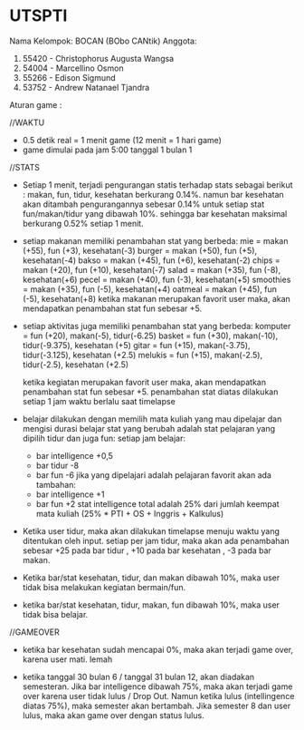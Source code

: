 # UTSPTI

Nama Kelompok: BOCAN (BObo CANtik)
Anggota:

1. 55420 - Christophorus Augusta Wangsa
2. 54004 - Marcellino Osmon
3. 55266 - Edison Sigmund
4. 53752 - Andrew Natanael Tjandra

Aturan game :

//WAKTU

- 0.5 detik real = 1 menit game (12 menit = 1 hari game)
- game dimulai pada jam 5:00 tanggal 1 bulan 1

//STATS

- Setiap 1 menit, terjadi pengurangan statis terhadap stats sebagai berikut :
  makan, fun, tidur, kesehatan berkurang 0.14%.
  namun bar kesehatan akan ditambah pengurangannya sebesar 0.14% untuk setiap stat fun/makan/tidur yang dibawah 10%.
  sehingga bar kesehatan maksimal berkurang 0.52% setiap 1 menit.
- setiap makanan memiliki penambahan stat yang berbeda:
  mie = makan (+55), fun (+3), kesehatan(-3)
  burger = makan (+50), fun (+5), kesehatan(-4)
  bakso = makan (+45), fun (+6), kesehatan(-2)
  chips = makan (+20), fun (+10), kesehatan(-7)
  salad = makan (+35), fun (-8), kesehatan(+6)
  pecel = makan (+40), fun (-3), kesehatan(+5)
  smoothies = makan (+35), fun (-5), kesehatan(+4)
  oatmeal = makan (+45), fun (-5), kesehatan(+8)
  ketika makanan merupakan favorit user maka, akan mendapatkan penambahan stat fun sebesar +5.
- setiap aktivitas juga memiliki penambahan stat yang berbeda:
  komputer = fun (+20), makan(-5), tidur(-6.25)
  basket = fun (+30), makan(-10), tidur(-9.375), kesehatan (+5)
  gitar = fun (+15), makan(-3.75), tidur(-3.125), kesehatan (+2.5)
  melukis = fun (+15), makan(-2.5), tidur(-2.5), kesehatan (+2.5)

  ketika kegiatan merupakan favorit user maka, akan mendapatkan penambahan stat fun sebesar +5.
  penambahan stat diatas dilakukan setiap 1 jam waktu berlalu saat timelapse

- belajar dilakukan dengan memilih mata kuliah yang mau dipelajar dan mengisi durasi belajar stat yang berubah adalah stat pelajaran yang dipilih tidur dan juga fun:
  setiap jam belajar:

  - bar intelligence +0,5
  - bar tidur -8
  - bar fun -6
    jika yang dipelajari adalah pelajaran favorit akan ada tambahan:
  - bar intelligence +1
  - bar fun +2
    stat intelligence total adalah 25% dari jumlah keempat mata kuliah (25% \* PTI + OS + Inggris + Kalkulus)

- Ketika user tidur, maka akan dilakukan timelapse menuju waktu yang ditentukan oleh input.
  setiap per jam tidur, maka akan ada penambahan sebesar +25 pada bar tidur , +10 pada bar kesehatan , -3 pada bar makan.

- Ketika bar/stat kesehatan, tidur, dan makan dibawah 10%, maka user tidak bisa melakukan kegiatan bermain/fun.

- ketika bar/stat kesehatan, tidur, makan, fun dibawah 10%, maka user tidak bisa belajar.

//GAMEOVER

- ketika bar kesehatan sudah mencapai 0%, maka akan terjadi game over, karena user mati. lemah

- ketika tanggal 30 bulan 6 / tanggal 31 bulan 12, akan diadakan semesteran. Jika bar intelligence dibawah 75%, maka akan terjadi game over karena user tidak lulus / Drop Out. Namun ketika lulus (intellingence diatas 75%), maka semester akan bertambah. Jika semester 8 dan user lulus, maka akan game over dengan status lulus.
